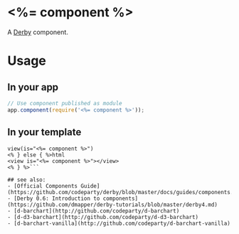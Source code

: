 # <%= component %>

A [Derby](http://github.com/codeparty/derby) component.

# Usage

## In your app
```javascript
// Use component published as module
app.component(require('<%= component %>'));
```

## In your template
```<% if(jade){ %>jade
view(is="<%= component %>")
<% } else { %>html
<view is="<%= component %>"></view>
<% } %>```

## see also:
- [Official Components Guide](https://github.com/codeparty/derby/blob/master/docs/guides/components.md)
- [Derby 0.6: Introduction to components](https://github.com/dmapper/derby-tutorials/blob/master/derby4.md)
- [d-barchart](http://github.com/codeparty/d-barchart)
- [d-d3-barchart](http://github.com/codeparty/d-d3-barchart)
- [d-barchart-vanilla](http://github.com/codeparty/d-barchart-vanilla)